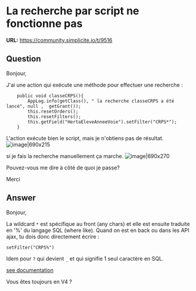# La recherche par script ne fonctionne pas

**URL:** https://community.simplicite.io/t/9516

## Question
Bonjour,

J'ai une action qui exécute une méthode pour effectuer une recherche :

```
	public void classeCRPS(){
		AppLog.info(getClass(), " la recherche classeCRPS a été lancé", null ,  getGrant());
		this.resetOrders();
		this.resetFilters();
		this.getField("HertaEleveAnneeVoie").setFilter("CRPS*");
	}
```

L'action exécute bien le script, mais je n'obtiens pas de résultat.
![image|690x215](upload://mFHmyczP2X5C5OtseF6ntCPeSnc.png)


si je fais la recherche manuellement ça marche.
![image|690x270](upload://lsNdQTi9R6vz8yzmJKxIUZEtMSb.png)



Pouvez-vous me dire à côté de quoi je passe?

Merci

## Answer
Bonjour,

La wildcard `*` est spécifique au front (any chars) et elle est ensuite traduite en '%' du langage SQL (where like). Quand on est en back ou dans les API ajax, tu dois donc directement écrire :

`setFilter("CRPS%")`


Idem pour `?` qui devient `_` et qui signifie 1 seul caractère en SQL.

[see documentation](https://docs.simplicite.io/docs/core/basic-code-examples?search=setFilter#java-6)

Vous êtes toujours en V4 ?
